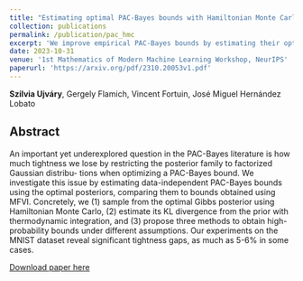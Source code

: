 ```yaml
---
title: "Estimating optimal PAC-Bayes bounds with Hamiltonian Monte Carlo"
collection: publications
permalink: /publication/pac_hmc
excerpt: 'We improve empirical PAC-Bayes bounds by estimating their optimal value using HMC samples from the Gibbs (generalized) posterior.'
date: 2023-10-31
venue: '1st Mathematics of Modern Machine Learning Workshop, NeurIPS'
paperurl: 'https://arxiv.org/pdf/2310.20053v1.pdf'
---
```

**Szilvia Ujváry**, Gergely Flamich, Vincent Fortuin, José Miguel Hernández Lobato

## Abstract
An important yet underexplored question in the PAC-Bayes literature is how much
tightness we lose by restricting the posterior family to factorized Gaussian distribu-
tions when optimizing a PAC-Bayes bound. We investigate this issue by estimating
data-independent PAC-Bayes bounds using the optimal posteriors, comparing them
to bounds obtained using MFVI. Concretely, we (1) sample from the optimal Gibbs
posterior using Hamiltonian Monte Carlo, (2) estimate its KL divergence from the
prior with thermodynamic integration, and (3) propose three methods to obtain
high-probability bounds under different assumptions. Our experiments on the
MNIST dataset reveal significant tightness gaps, as much as 5-6% in some cases.

[Download paper here](https://arxiv.org/pdf/2310.20053v1.pdf)
